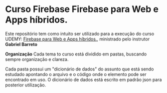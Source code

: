 # Curso Firebase Firebase para Web e Apps híbridos.

Este repositório tem como intuito ser utilizado para a execução do curso UDEMY: [Firebase para Web e Apps híbridos.](https://www.udemy.com/firebase-para-web-e-apps-hibridos/), ministrado pelo instrutor **Gabriel Barreto**

**Organização**
Cada tema to curso está dividido em pastas, buscando sempre organização e clareza.

Cada pasta possui um "dicionário de dados" do assunto que está sendo estudado apontando o arquivo e o código onde o elemento pode ser encontrado em uso. 
O dicionário de dados está escrito em padrão json para posterior utilização.
